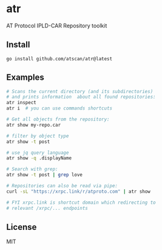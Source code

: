 # atr

AT Protocol IPLD-CAR Repository toolkit

## Install
```
go install github.com/atscan/atr@latest
```

## Examples

```bash
# Scans the current directory (and its subdirectories) 
# and prints information  about all found repositories:
atr inspect
atr i  # you can use commands shortcuts

# Get all objects from the repository:
atr show my-repo.car

# filter by object type 
atr show -t post

# use jq query language
atr show -q .displayName

# Search with grep:
atr show -t post | grep love

# Repositories can also be read via pipe:
curl -sL "https://xrpc.link/r/atproto.com" | atr show

# FYI xrpc.link is shortcut domain which redirecting to
# relevant /xrpc/... endpoints
```

## License

MIT